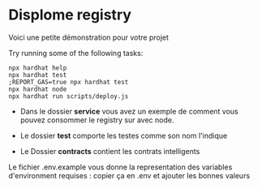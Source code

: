# Displome registry

Voici une petite démonstration pour votre projet

Try running some of the following tasks:

```shell
npx hardhat help
npx hardhat test
;REPORT_GAS=true npx hardhat test
npx hardhat node
npx hardhat run scripts/deploy.js
```

- Dans le dossier **service** vous avez un exemple de comment vous pouvez consommer le registry sur avec node.

- Le dossier **test** comporte les testes comme son nom l'indique
- Le Dossier **contracts** contient les contrats intelligents

Le fichier .env.example vous donne la representation des variables d'environment requises : copier ça en .env et ajouter les bonnes valeurs
